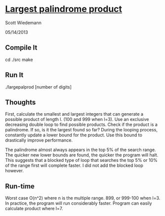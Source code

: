 [Largest palindrome product](http://projecteuler.net/problem=4)
====================
Scott Wiedemann

05/14/2013

Compile It
----------
cd ./src
make


Run It
------
./largepalprod [number of digits]


Thoughts
--------
First, calculate the smallest and largest integers that can generate a possible product of length l.  (100 and 999 when l=3).  Use an exclusive decreasing double loop to find possible products.  Check if the product is a palindrome.  If so, is it the largest found so far?  During the looping process, constantly update a lower bound for the product.  Use this bound to drastically improve performance.

The palindrome almost always appears in the top 5% of the search range.  The quicker new lower bounds are found, the quicker the program will halt.  This suggests that a blocked type of loop that searches the top 5% or 10% of the range first will complete faster.  I did not add the blocked loop however.


Run-time
--------
Worst case O(n^2) where n is the multiple range. 899, or 999-100 when l=3.  In practice, the program will run considerably faster.  Program can easily calculate product where l=7.

